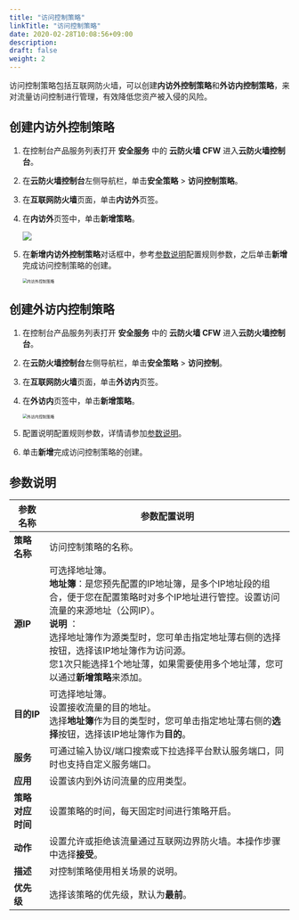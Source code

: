 ```yaml
---
title: "访问控制策略"
linkTitle: "访问控制策略"
date: 2020-02-28T10:08:56+09:00
description:
draft: false
weight: 2
---
```


访问控制策略包括互联网防火墙，可以创建**内访外控制策略**和**外访内控制策略**，来对流量访问控制进行管理，有效降低您资产被入侵的风险。

## 创建内访外控制策略

1. 在控制台产品服务列表打开 **安全服务** 中的 **云防火墙 CFW** 进入**云防火墙控制台**。
2. 在**云防火墙控制台**左侧导航栏，单击**安全策略** > **访问控制策略**。
3. 在**互联网防火墙**页面，单击**内访外**页签。
4. 在**内访外**页签中，单击**新增策略**。

   ![](../_images/add_in.png)

5. 在**新增内访外控制策略**对话框中，参考[参数说明](/security/firewall/manual/cfw/#参数说明)配置规则参数，之后单击**新增**完成访问控制策略的创建。

   <img src="../_images/in_to_out.png" alt="内访外控制策略" style="zoom:50%;" />


## 创建外访内控制策略

1. 在控制台产品服务列表打开 **安全服务** 中的 **云防火墙 CFW** 进入**云防火墙控制台**。
2. 在**云防火墙控制台**左侧导航栏，单击**安全策略** > **访问控制**。
3. 在**互联网防火墙**页面，单击**外访内**页签。
4. 在**外访内**页签中，单击**新增策略**。

   <img src="../_images/out_to_in.png" alt="外访内控制策略" style="zoom:50%;" />

5. 配置说明配置规则参数，详情请参加[参数说明](/security/firewall/manual/cfw/#参数说明)。 		

6. 单击**新增**完成访问控制策略的创建。

## 参数说明

| 参数名称         | 参数配置说明                                                 |
| ---------------- | ------------------------------------------------------------ |
| **策略名称**     | 访问控制策略的名称。                                         |
| **源IP**         | 可选择地址簿。<br />**地址簿**：是您预先配置的IP地址簿，是多个IP地址段的组合，便于您在配置策略时对多个IP地址进行管控。设置访问流量的来源地址（公网IP）。<br />**说明** ：<br />选择地址簿作为源类型时，您可单击指定地址薄右侧的选择按钮，选择该IP地址簿作为访问源。<br />您1次只能选择1个地址薄，如果需要使用多个地址薄，您可以通过**新增策略**来添加。 |
| **目的IP**       | 可选择地址簿。<br />设置接收流量的目的地址。<br />选择**地址簿**作为目的类型时，您可单击指定地址薄右侧的**选择**按钮，选择该IP地址簿作为**目的**。 |
| **服务**         | 可通过输入协议/端口搜索或下拉选择平台默认服务端口，同时也支持自定义服务端口。 |
| **应用**         | 设置该内到外访问流量的应用类型。                             |
| **策略对应时间** | 设置策略的时间，每天固定时间进行策略开启。                   |
| **动作**         | 设置允许或拒绝该流量通过互联网边界防火墙。本操作步骤中选择**接受**。 |
| **描述**         | 对控制策略使用相关场景的说明。                               |
| **优先级**       | 选择该策略的优先级，默认为**最前**。                         |
